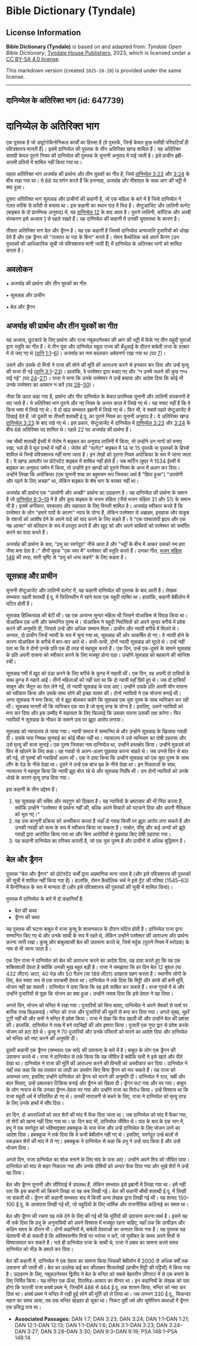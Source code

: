 # Bible Dictionary (Tyndale)

## License Information

**Bible Dictionary (Tyndale)** is based on and adapted from: _Tyndale Open Bible Dictionary_, [Tyndale House Publishers](https://tyndaleopenresources.com/), 2023, which is licensed under a [CC BY-SA 4.0 license](https://creativecommons.org/licenses/by-sa/4.0/legalcode.en).

This markdown version (created `2025-10-20`) is provided under the same license.



--------------------------------

## दानिय्येल के अतिरिक्त भाग (id: 647739)

दानिय्येल के अतिरिक्त भाग
=========================

एक पुस्तक है जो ड्यूटेरोकैनोनिकल कार्यों का हिस्सा है (वे पुस्तकें, जिन्हें केवल कुछ मसीही परिपाटियाँ ही पवित्रशास्त्र मानती हैं)। इसमें दानिय्येल की पुस्तक के तीन अतिरिक्त खण्ड शामिल हैं। यह अतिरिक्त सामग्री केवल पुराने नियम की दानिय्येल की पुस्तक के यूनानी अनुवाद में पाई जाती है। इसे प्राचीन इब्री\-अरामी प्रतियों में शामिल नहीं किया गया था।

पहला अतिरिक्त भाग अजर्याह की प्रार्थना और तीन युवकों का गीत है, जिसे [दानिय्येल 3:23](https://ref.ly/Dan3:23) और [3:24](https://ref.ly/Dan3:24) के बीच रखा गया था। ये 68 पद वर्णन करते हैं कि हनन्याह, अजर्याह और मीशाएल के साथ आग की भट्टी में क्या हुआ।

दूसरा अतिरिक्त भाग सूसन्नाह और प्राचीनों की कहानी है, जो एक महिला के बारे में है जिसे दानिय्येल ने गलत तरीके से फाँसी से बचाया था। इस कहानी का स्थान पाठ में भिन्न है। सेप्टुआजिंट और लातिनी वल्गेट (बाइबल के दो प्रारम्भिक अनुवाद) में, यह [दानिय्येल 12](https://ref.ly/Dan12:1-Dan12:13) के बाद आता है। पुराने लातिनी, कॉप्टिक और अरबी संस्करण इसे अध्याय [1](https://ref.ly/Dan1:1-Dan1:21) से पहले रखते हैं। यह दानिय्येल की कहानी में उनकी युवावस्था के कारण है।

तीसरा अतिरिक्त भाग बेल और ड्रैगन है। यह एक कहानी है जिसमें दानिय्येल अन्यजाति पुजारियों को धोखा देते हैं और एक ड्रैगन को "तलवार या गदा के बिना" मारते हैं। रोमन कैथोलिक चर्च अपने कैनन (उन पुस्तकों की आधिकारिक सूची जो पवित्रशास्त्र मानी जाती हैं) में दानिय्येल के अतिरक्त भागों को शामिल करता है।

अवलोकन
------

• अजर्याह की प्रार्थना और तीन युवकों का गीत

• सूसन्नाह और प्राचीन

• बेल और ड्रैगन

अजर्याह की प्रार्थना और तीन युवकों का गीत
-----------------------------------------

यह अध्याय, छुटकारे के लिए प्रार्थना और राजा नबूकदनेस्सर की आग की भट्टी में फेंके गए तीन यहूदी युवाओं द्वारा स्तुति का गीत है। ये तीन युवा और दानिय्येल यहूदा राज्य की बँधुआई के दौरान बाबेली राजा के दरबार में ले जाए गए थे ([दानि 1:1](https://ref.ly/Dan1:1-Dan1:6)–[6](https://ref.ly/Dan1:1-Dan1:6))। अजर्याह का नाम बदलकर अबेदनगो रखा गया था (पद [7](https://ref.ly/Dan1:7))।

उसने और उसके दो मित्रों ने राजा की सोने की मूर्ति की आराधना करने से इनकार कर दिया और उन्हें मृत्यु की सजा दी गई ([दानि 3:1](https://ref.ly/Dan3:1-Dan3:23)–[23](https://ref.ly/Dan3:1-Dan3:23))। हालांकि, वे परमेश्वर द्वारा बचाए गए और “न उनमें जलने की कुछ गन्ध पाई गई” (पद [24](https://ref.ly/Dan3:24-Dan3:27)–[27](https://ref.ly/Dan3:24-Dan3:27))। राजा ने माना कि उनके परमेश्वर ने उन्हें बचाया और आदेश दिया कि कोई भी उनके परमेश्वर का अपमान न करें (पद [28](https://ref.ly/Dan3:28-Dan3:30)–[30](https://ref.ly/Dan3:28-Dan3:30))।

जैसा कि ऊपर कहा गया है, प्रार्थना और गीत दानिय्येल के केवल प्रारम्भिक यूनानी और लातिनी संस्करणों में पाए जाते हैं। ये अतिरिक्त भाग पुराने और नए नियम के अन्तर काल में लिखे गए थे। यह स्पष्ट नहीं है कि वे किस भाषा में लिखे गए थे। ये दो खंड सम्भवतः इब्रानी में लिखे गए थे। फिर भी, वे सबसे पहले सेप्टुआजेंट में दिखाई देते हैं, जो दूसरी या तीसरी शताब्दी ई.पू. का पुराने नियम का यूनानी अनुवाद है। ये अतिरिक्त खण्ड [दानिय्येल 3:23](https://ref.ly/Dan3:23) के बाद रखे गए थे। इस प्रकार, सेप्टुआजेंट में दानिय्येल में [दानिय्येल 3:23](https://ref.ly/Dan3:23) और [3:24](https://ref.ly/Dan3:24) के बीच 68 अतिरिक्त पद शामिल थे। पहले 22 पद अजर्याह की प्रार्थना हैं।

जब चौथी शताब्दी ईस्वी में जेरोम ने बाइबल का अनुवाद लातिनी में किया, तो उन्होंने उन भागों को बनाए रखा, भले ही वे मूल ग्रन्थों में नहीं थे। जेरोम की "वल्गेट" बाइबल में 14 या 15 पुस्तकें या पुस्तकों के हिस्से शामिल थे जिन्हें पवित्रशास्त्र नहीं माना जाता है। इन लेखों को पुराना नियम अपोक्रिफा के रूप में जाना जाता है। ये खण्ड आमतौर पर प्रोटेस्टेंट बाइबल में शामिल नहीं होते हैं। जब मार्टिन लूथर ने 1534 ईस्वी में बाइबल का अनुवाद जर्मन में किया, तो उन्होंने इन खण्डों को पुराने नियम के अन्त में अलग कर दिया। उन्होंने लिखा कि अपोक्रिफा (एक यूनानी शब्द का बहुवचन रूप जिसका अर्थ है "छिपा हुआ") "उपयोगी और पढ़ने के लिए अच्छा" था, लेकिन बाइबल के शेष भाग के बराबर नहीं था।

अजर्याह की प्रार्थना एक "उपयोगी और अच्छी" प्रार्थना का उदाहरण है। यह दानिय्येल की प्रार्थना के समान है जो [दानिय्येल 9:3–19](https://ref.ly/Dan9:3-Dan9:19) में है और कुछ बाइबल के भजन संहिता (जैसे भजन संहिता 31 और 51\) के समान भी है। इसमें अंगीकार, पश्चाताप और सहायता के लिए विनती शामिल है। अजर्याह स्वीकार करते हैं कि परमेश्वर के लोग "हमारे पापों के कारण" न्याय के योग्य हैं, लेकिन परमेश्वर से अब्राहम, इसहाक और याकूब के वंशजों को आशीष देने के अपने वादे को याद करने के लिए कहते हैं। वे "एक पश्चातापी हृदय और एक नम्र आत्मा" को बलिदान के रूप में प्रस्तुत करते हैं और खुद को और अपने साथियों को परमेश्वर को समर्पित करने का वादा करते हैं।

अजर्याह की प्रार्थना के बाद, "प्रभु का स्वर्गदूत" नीचे आता है और "भट्टी के बीच में आकर उसको नम हवा जैसा बना देता है।" तीनों युवक "एक स्वर में" परमेश्वर की स्तुति करते हैं। उनका गीत, [भजन संहिता 148](https://ref.ly/Ps148:1-Ps148:14) की तरह, सारी सृष्टि से "प्रभु को धन्य कहने" के लिए कहता है।

सूसन्नाह और प्राचीन
-------------------

यूनानी सेप्टुआजेंट और लातिनी वल्गेट में, यह कहानी दानिय्येल की पुस्तक के बाद आती है। लेखक सम्भवतः पहली शताब्दी ई.पू. में फिलिस्तीन में रहने वाला एक यहूदी व्यक्ति था। हालांकि, कहानी बेबीलोन में घटित होती है।

सूसन्नाह हिल्किय्याह की बेटी थी। वह एक अत्यन्त सुन्दर महिला थी जिसने योआकिम से विवाह किया था। योआकिम एक धनी और सम्मानित पुरुष थे। योआकिम ने यहूदी निर्वासितों को अपने सुन्दर बगीचे में प्रवेश करने की अनुमति दी, जिससे उन्हें और अधिक सम्मान मिला। प्राचीन और न्यायी बगीचे में मिलते थे। अन्ततः, दो प्राचीन जिन्हें न्यायी के रूप में चुना गया था, सूसन्नाह की ओर आकर्षित हो गए। वे न्यायी होने के कारण योआकिम के बगीचे में बार\-बार आते थे। कभी\-कभी, दोनों न्यायी सूसन्नाह को घूरते थे। उन्हें नहीं पता था कि वे दोनों उनके प्रति एक ही तरह से महसूस करते हैं। एक दिन, उन्हें एक\-दूसरे के सामने सूसन्नाह के प्रति अपनी वासना को स्वीकार करने के लिए मजबूर होना पड़ा। उन्होंने सूसन्नाह को बहकाने की साजिश रची।

सूसन्नाह गर्मी में खुद को ठंडा करने के लिए बगीचे के कुण्ड में नहाती थीं। एक दिन, वह अपनी दो दासियों के साथ कुण्ड में नहाने आईं। तीनों महिलाओं को नहीं पता था कि दो न्यायी वहाँ छिपे हुए थे। जब दो दासियाँ साबुन और जैतून का तेल लेने गईं, तो न्यायी सूसन्नाह के पास आए। उन्होंने उसके प्रति अपनी यौन वासना को स्वीकार किया और उसके साथ सोने की इच्छा व्यक्त की। दोनों न्यायियों ने एक योजना बनाई थी। अगर सूसन्नाह ने मना किया, तो वे झूठ बोलकर कहेंगे कि सूसन्नाह एक युवा पुरुष के साथ व्यभिचार कर रही थी। सूसन्नाह मानती थी कि व्यभिचार एक पाप है जो मृत्यु दण्ड के योग्य है। इसलिए, उसने न्यायियों को मना कर दिया और इस उम्मीद में सहायता के लिए चिल्लाई कि उसका घराना उसकी रक्षा करेगा। फिर न्यायियों ने सूसन्नाह के नौकर के सामने उस पर झूठा आरोप लगाया।

सूसन्नाह को न्यायालय ले जाया गया। न्यायी समाज में सम्मानित थे और उन्होंने सूसन्नाह के खिलाफ गवाही दी। उसके पास निष्पक्ष सुनवाई का कोई मौका नहीं था। न्यायालय ने उसे व्यभिचार का दोषी ठहराया और उसे मृत्यु की सजा सुनाई। एक पुरुष जिसका नाम दानिय्येल था, उन्होंने हस्तक्षेप किया। उन्होंने मुकदमे को फिर से खोलने के लिए कहा। वह गवाहों से अलग\-अलग पूछताछ करना चाहते थे। जब उनसे फिर से बात की गई, तो पुरुषों की गवाहियाँ अलग थी। एक ने दावा किया कि उन्होंने सूसन्नाह को एक युवा पुरुष के साथ लौंग के पेड़ के नीचे देखा था। दूसरे ने उन्हें एक बांज वृक्ष के नीचे देखा था। इन भिन्नताओं के साथ, न्यायालय ने महसूस किया कि न्यायी झूठ बोल रहे थे और सूसन्नाह निर्दोष थी। उन दोनों न्यायियों को उनके धोखे के कारण मृत्यु दण्ड दिया गया।

इस कहानी के तीन उद्देश्य हैं।

1. यह सूसन्नाह की भक्ति और सद्गुण को दिखता है। यह न्यायियों के भ्रष्टाचार की भी निंदा करता है, क्योंकि उन्होंने "परमेश्वर से प्रार्थना नहीं की, बल्कि अपने विचारों को भटकने दिया और अपनी नैतिकता को भूल गए।"
2. यह उस कानूनी प्रक्रिया को अस्वीकार करता है जहाँ दो गवाह किसी पर झूठा आरोप लगा सकते हैं और उनकी गवाही को सत्य के रूप में स्वीकार किया जा सकता है। नाबोत, यीशु और कई अन्यों को झूठे गवाहों द्वारा आरोपित किया गया था और बिना आरोपियों से पूछताछ किए दोषी ठहराया गया।
3. यह कहानी दानिय्येल का परिचय कराती है, जो एक युवा पुरुष है और प्राचीनों से अधिक बुद्धिमान है।

बेल और ड्रैगन
-------------

पुस्तक "बेल और ड्रैगन" को प्रोटेस्टेंट चर्चों द्वारा अप्रमाणिक माना जाता है (और इसे पवित्रशास्त्र की पुस्तकों की सूची में शामिल नहीं किया गया है)। हालांकि, रोमन कैथोलिक चर्च ने इसे ट्रेंट की परिषद (1545–63\) में कैनोनिकल के रूप में मान्यता दी (और इसे पवित्रशास्त्र की पुस्तकों की सूची में शामिल किया)।

पुस्तक में दानिय्येल के बारे में दो कहानियाँ हैं:

* बेल की कथा
* ड्रैगन की कथा

यह पुस्तक की घटना बाबुल में राजा कुस्रू के शासनकाल के दौरान घटित होती है। दानिय्येल राजा द्वारा सम्मानित किए गए थे और उनके साथी के रूप में रहते थे, लेकिन उन्होंने परमेश्वर की आराधना और प्रार्थना करना जारी रखा। कुस्रू और बाबुलवासी बेल की उपासना करते थे, जिसे मर्दुक (पुराने नियम में मरोदक) के नाम से भी जाना जाता है।

एक दिन राजा ने दानिय्येल को बेल की आराधना करने का आदेश दिया, यह दावा करते हुए कि वह एक शक्तिशाली देवता है क्योंकि उनकी भूख बहुत बड़ी है। राजा ने समझाया कि हर दिन बेल 12 बुशल (या 432 लीटर) आटा, 40 भेड़ और 50 गैलन (या 189 लीटर) दाखरस ग्रहण करता है। स्थानीय लोगों के लिए, बेल स्पष्ट रूप से एक पराक्रमी देवता था। दानिय्येल ने तर्क दिया कि मिट्टी और कांसे की बनी मूर्ति, भोजन नहीं खा सकती। दानिय्येल ने दावा किया कि वह इसे साबित कर सकते हैं। राजा गुस्से में थे और उन्होंने पुजारियों से पूछा कि भोजन का क्या हुआ। उन्होंने जवाब दिया कि इसे देवता ने खा लिया।

अगले दिन, भोजन को मन्दिर में रखा गया। पुजारियों को बिना बताए, दानिय्येल ने अपने सेवकों से फर्श पर बारीक राख छिड़कवाई। मन्दिर को राजा और पुजारियों की मुहरों से बन्द कर दिया गया। अगले सुबह, मुहरें टूटी नहीं थी और सभी ने मन्दिर में प्रवेश किया। राजा ने देखा कि मेज़ खाली थी और उन्होंने बेल की प्रशंसा की। हालांकि, दानिय्येल ने राख में बने पदचिह्नों की ओर इशारा किया। पुजारी एक गुप्त द्वार से प्रवेश करके भोजन को हटा देते थे। कुस्रू ने 70 पुजारियों और उनके परिवारों को मारने का आदेश दिया और दानिय्येल को मन्दिर को नष्ट करने की अनुमति दी।

दूसरी कहानी एक ड्रैगन (सम्भवतः एक सर्प) की उपासना के बारे में है। बाबुल के लोग एक ड्रैगन की उपासना करते थे। राजा ने दानिय्येल से तर्क किया कि यह जीवित है क्योंकि सभी ने इसे खाते और पीते देखा था। दानिय्येल ने राजा की मूर्ति की आराधना करने की विनती को अस्वीकार कर दिया। दानिय्येल ने यहाँ तक कहा कि वह तलवार या लाठी का उपयोग किए बिना ड्रैगन को मार सकते हैं। यह राजा को असम्भव लगा, इसलिए उन्होंने दानिय्येल को ड्रैगन को मारने की अनुमति दी। दानिय्येल ने राल, चर्बी और बाल मिलाए, उन्हें उबालकर टिकिया बनाई और ड्रैगन को खिला दी। ड्रैगन फट गया और मर गया। बाबुल के लोग नाराज थे कि उनका ड्रैगन\-देवता मर गया और उन्होंने राजा का विरोध किया। उन्हें विश्वास था कि राजा यहूदी धर्म में परिवर्तित हो गए थे। उनकी नाराज़गी से बचने के लिए, राजा ने दानिय्येल को मृत्यु दण्ड के लिए उनके हाथों में सौंप दिया।

हर दिन, दो अपराधियों को सात शेरों की मांद में फेंक दिया जाता था। जब दानिय्येल को मांद में फेंका गया, तो शेरों को खाना नहीं दिया गया था। छ: दिन बाद भी, दानिय्येल जीवित थे। पाठ के बाद के एक भाग में, प्रभु ने एक स्वर्गदूत को भविष्यद्वक्ता हबक्कूक के पास भेजा और उन्हें दानिय्येल के लिए भोजन लाने का आदेश दिया। हबक्कूक ने तर्क दिया कि वे कभी बेबीलोन नहीं गए थे। इसलिए, स्वर्गदूत उन्हें बालों से पकड़कर शेरों की मांद में ले गए। हबक्कूक ने दानिय्येल से कहा कि प्रभु ने उन्हें याद किया है और उन्हें भोजन दिया।

अगले दिन, राजा दानिय्येल का शोक मनाने के लिए मांद के पास आए। उन्होंने अपने मित्र को जीवित पाया। दानिय्येल को मांद से बाहर निकाला गया और उनके दोषियों को अन्दर फेंक दिया गया और भूखे शेरों ने उन्हें खा लिया।

बेल और ड्रैगन यूनानी और सीरियाई में उपलब्ध हैं, लेकिन सम्भवतः इसे इब्रानी में लिखा गया था। हमें नहीं पता कि इस कहानी को किसने लिखा या यह कब लिखी गई। बेल की कहानी चौथी शताब्दी ई.पू. में लिखी जा सकती थी। ड्रैगन की कहानी सम्भवतः बाद में किसी अन्य लेखक द्वारा लिखी गई थी। यह शायद 150–100 ई.पू. के आसपास लिखी गई थी, जो यहूदियों के लिए धार्मिक और राजनीतिक कठिनाई का समय था।

बेल और ड्रैगन की रचना यह तर्क देने के लिए की गई थी कि मूर्तियों की उपासना करना व्यर्थ है। इसने यह भी तर्क दिया कि प्रभु के अनुयायियों को अपने विश्वास में मजबूत रहना चाहिए, यहाँ तक कि उत्पीड़न और कठिन समय के दौरान भी। दोनों कहानियों में, बाबेली देवताओं का अनादर किया गया है। यह पुस्तक यह चेतावनी भी हो सकती है कि अविश्वसनीय मित्रों पर भरोसा न करें, जो मुसीबत के समय अपने मित्रों से विश्वासघात कर सकते हैं। भले ही दानिय्येल राजा के साथी थे, राजा ने दबाव का सामना करते समय दानिय्येल को भीड़ के हवाले कर दिया।

बेल की कहानी में, दानिय्येल ने एक देवता का सामना किया जिसकी बेबीलोन में 2000 से अधिक वर्षों तक उपासना की जाती थी। बेल का उल्लेख कई बार कीलाक्षर शिलालेखों (प्राचीन मिट्टी की पट्टियों) में किया गया है। उदाहरण के लिए, नबूकदनेस्सर द्वितीय ने बेल के मन्दिर को सबसे बेहतरीन ज़ीगराट में से एक बनाने के लिए निर्मित किया। यह मन्दिर एक ऊँचा, पिरामिड\-आकार का मीनार था। इन कहानियों के लेखक को पता होगा कि फारसी राजा क्षयर्ष प्रथम ने, जिन्होंने 486 से 464 ई.पू. तक शासन किया, मन्दिर को नष्ट कर दिया था। क्षयर्ष प्रथम ने मन्दिर में रखी हुई सोने की मूर्ति को ले लिया था। जब लगभग 330 ई.पू., सिकन्दर महान का समय आया, तब तक मन्दिर खंडहर हो चूका था। निकट पूर्वी धर्म और सुमेरियन कथाओं में ड्रैगन एक प्रसिद्ध पात्र था।

* **Associated Passages:** DAN 1:7; DAN 3:23; DAN 3:24; DAN 1:1–DAN 1:21; DAN 12:1–DAN 12:13; DAN 1:1–DAN 1:6; DAN 3:1–DAN 3:23; DAN 3:24–DAN 3:27; DAN 3:28–DAN 3:30; DAN 9:3–DAN 9:19; PSA 148:1–PSA 148:14

